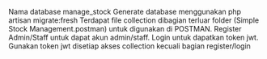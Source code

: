 Nama database manage_stock
Generate database menggunakan php artisan migrate:fresh
Terdapat file collection dibagian terluar folder (Simple Stock Management.postman) untuk digunakan di POSTMAN.
Register Admin/Staff untuk dapat akun admin/staff.
Login untuk dapatkan token jwt.
Gunakan token jwt disetiap akses collection kecuali bagian register/login
